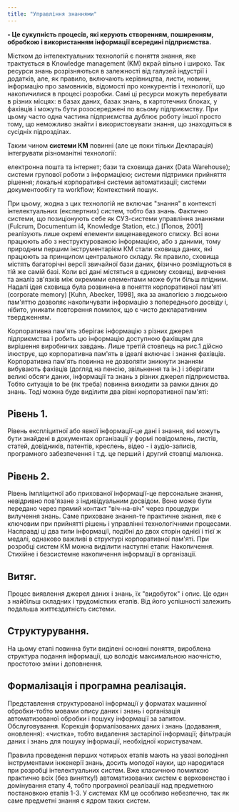 ```yaml
---
title: "Управління знаннями"
---
```


**- Це сукупність процесів, які керують створенням, поширенням, обробкою і використанням інформації всередині підприємства.**

Містком до інтелектуальних технологій є поняття знання, яке трактується в Knowledge management (KM) вкрай вільно і широко. Так ресурси знань розрізняються в залежності від галузей індустрії і додатків, але, як правило, включають керівництва, листи, новини, інформацію про замовників, відомості про конкурентів і технології, що накопичилися в процесі розробки. Самі ці ресурси можуть перебувати в різних місцях: в базах даних, базах знань, в картотечних блоках, у фахівців і можуть бути розосереджені по всьому підприємству. При цьому часто одна частина підприємства дублює роботу іншої просто тому, що неможливо знайти і використовувати знання, що знаходяться в сусідніх підрозділах.

Таким чином **системи КМ** повинні (але це поки тільки Декларація) інтегрувати різноманітні технології:

електронна пошта та інтернет;
бази та сховища даних (Data Warehouse);
системи групової роботи з інформацією;
системи підтримки прийняття рішення;
локальні корпоративні системи автоматизації;
системи документообігу та workflow;
Контекстний пошук.

При цьому, жодна з цих технологій не включає "знання" в контексті інтелектуальних (експертних) систем, тобто баз знань.
Фактично системи, що позиціонують себе як СУЗ-системи управління знаннями (Fulcrum, Documentum i4, Knowledge Station, etc.) [Попов, 2001] реалізують лише окремі елементи вищенаведеного списку. Всі вони працюють або з неструктурованою інформацією, або з даними, тому природним першим інструментарієм КМ стали сховища даних, які працюють за принципом центрального складу. Як правило, сховища містять багаторічні версії звичайної бази даних, фізично розміщуються в тій же самій базі. Коли всі дані містяться в єдиному сховищі, вивчення та аналіз зв'язків між окремими елементами може бути більш плідним. Надалі ідея сховища була розвинена в поняття корпоративної пам'яті (corporate memory) [Kuhn, Abecker, 1998], яка за аналогією з людською пам'яттю дозволяє накопичувати інформацію з попереднього досвіду і, нібито, уникати повторення помилок, що є чисто декларативним твердженням.

Корпоративна пам'ять зберігає інформацію з різних джерел підприємства і робить цю інформацію доступною фахівцям для вирішення виробничих завдань.
Лише третій стовпець на рис.1 дійсно ілюструє, що корпоративна пам'ять в ідеалі включає і знання фахівців.
Корпоративна пам'ять повинна не дозволяти зникнути знанням вибувають фахівців (догляд на пенсію, звільнення та ін.) і зберігати великі обсяги даних, інформації та знань з різних джерел підприємства. Тобто ситуація to be (як треба) повинна виходити за рамки даних до знань. Тоді можна буде виділити два рівні корпоративної пам'яті:

## **Рівень** 1.

Рівень експліцитної або явної інформації-це дані і знання, які можуть бути знайдені в документах організації у формі повідомлень, листів, статей, довідників, патентів, креслень, відео - і аудіо-записів, програмного забезпечення і т.д. це перший і другий стовпці малюнка.

## **Рівень** 2. 

Рівень імпліцитної або прихованої інформації-це персональне знання, невідривно пов'язане з індивідуальним досвідом. Воно може бути передано через прямий контакт "віч-на-віч" через процедури вилучення знань. Саме приховане знання-те практичне знання, яке є ключовим при прийнятті рішень і управлінні технологічними процесами.
Насправді ці два типи інформації, подібні до двох сторін однієї і тієї ж медалі, однаково важливі в структурі корпоративної пам'яті.
При розробці систем КМ можна виділити наступні етапи:
Накопичення. Стихійне і безсистемне накопичення інформації в організації.

## **Витяг**. 

Процес виявлення джерел даних і знань, їх "видобуток" і опис. Це один з найбільш складних і трудомістких етапів. Від його успішності залежить подальша життєздатність системи.

## **Структурування**. 

На цьому етапі повинна бути виділені основні поняття, вироблена структура подання інформації, що володіє максимальною наочністю, простотою зміни і доповнення.

## **Формалізація** і програмна реалізація. 

Представлення структурованої інформації у форматах машинної обробки-тобто мовами опису даних і знань і організація автоматизованої обробки і пошуку інформації за запитом.
Обслуговування. Корекція формалізованих даних і знань (додавання, оновлення): «чистка», тобто видалення застарілої інформації; фільтрація даних і знань для пошуку інформації, необхідної користувачам.

Правила проведення перших чотирьох етапів мають на увазі володіння інструментами інженерії знань, досить молодої науки, що народилася при розробці інтелектуальних систем.
Вже класичною помилкою практично всіх (без винятку!) автоматизованих систем є верховенство і домінування етапу 4, тобто програмної реалізації над предметною постановкою етапів 1-3. У системах КМ це особливо небезпечно, так як саме предметні знання є ядром таких систем.